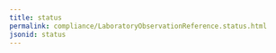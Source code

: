 ```yaml
---
title: status
permalink: compliance/LaboratoryObservationReference.status.html
jsonid: status
---
```

